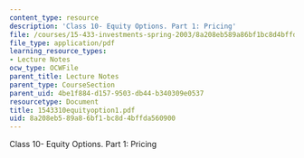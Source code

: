 ```yaml
---
content_type: resource
description: 'Class 10- Equity Options. Part 1: Pricing'
file: /courses/15-433-investments-spring-2003/8a208eb589a86bf1bc8d4bffda560900_1543310equityoption1.pdf
file_type: application/pdf
learning_resource_types:
- Lecture Notes
ocw_type: OCWFile
parent_title: Lecture Notes
parent_type: CourseSection
parent_uid: 4be1f884-d157-9503-db44-b340309e0537
resourcetype: Document
title: 1543310equityoption1.pdf
uid: 8a208eb5-89a8-6bf1-bc8d-4bffda560900
---
```

Class 10- Equity Options. Part 1: Pricing

